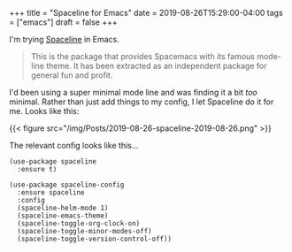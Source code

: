 +++
title = "Spaceline for Emacs"
date = 2019-08-26T15:29:00-04:00
tags = ["emacs"]
draft = false
+++

I'm trying [Spaceline](https://github.com/TheBB/spaceline) in Emacs.

> This is the package that provides Spacemacs with its famous mode-line theme. It has been extracted as an independent package for general fun and profit.

I'd been using a super minimal mode line and was finding it a bit _too_ minimal. Rather than just add things to my config, I let Spaceline do it for me. Looks like this:

{{< figure src="/img/Posts/2019-08-26-spaceline-2019-08-26.png" >}}

The relevant config looks like this...

```emacs-lisp
(use-package spaceline
  :ensure t)

(use-package spaceline-config
  :ensure spaceline
  :config
  (spaceline-helm-mode 1)
  (spaceline-emacs-theme)
  (spaceline-toggle-org-clock-on)
  (spaceline-toggle-minor-modes-off)
  (spaceline-toggle-version-control-off))
```
